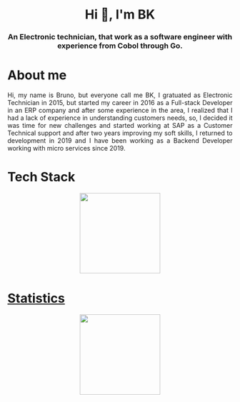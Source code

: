 <h1 align="center">Hi 👋, I'm BK</h1>
<h3 align="center">An Electronic technician, that work as a software engineer with experience from Cobol through Go.</h3>

# About me

<p align="justify">
Hi, my name is Bruno, but everyone call me BK, I gratuated as Electronic Technician in 2015, but started my career in 2016 as a Full-stack Developer in an ERP company and after some experience in the area, I realized that I had a lack of experience in understanding customers needs, so, I decided it was time for new challenges and started working at SAP as a Customer Technical support and after two years improving my soft skills, I returned to development in 2019 and I have been working as a Backend Developer working with micro services since 2019.
</p>

# Tech Stack

<div align="center">
  <p align="center"> <a href="https://github.com/brunokrugel"> <img height="180em" src="https://github-readme-stats.vercel.app/api/top-langs/?username=brunokrugel&layout=compact&theme=tokyonight"/> </p>
</div>

# Statistics

<p align="center">
  <p align="center"> <a href="https://github.com/brunokrugel"> <img height="180em" src="https://github-readme-stats-git-masterrstaa-rickstaa.vercel.app/api?username=brunokrugel&show_icons=true&theme=tokyonight&include_all_commits=true&count_private=true"/> </p>
</p>

